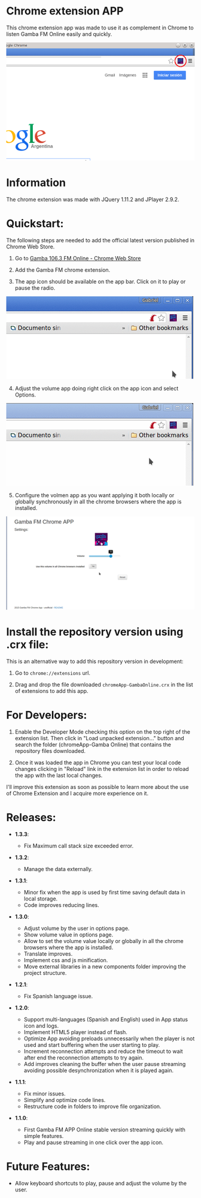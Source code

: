 Chrome extension APP
======

This chrome extension app was made to use it as complement in Chrome to listen Gamba FM Online easily and quickly.

![Gamba FM APP Online](https://raw.githubusercontent.com/gabrielruiz/chromeApp-GambaOnline/master/img/gambaFmChromeApp.png)

Information
======

The chrome extension was made with JQuery 1.11.2 and JPlayer 2.9.2.

Quickstart:
======

The following steps are needed to add the official latest version published in Chrome Web Store.

1) Go to [Gamba 106.3 FM Online - Chrome Web Store](https://chrome.google.com/webstore/detail/gamba-1063-fm-online/fkfjmigadmikjjjgikhnnenojifcgffb)

2) Add the Gamba FM chrome extension.

3) The app icon should be available on the app bar. Click on it to play or pause the radio.

![Gamba FM APP Online icon](https://raw.githubusercontent.com/gabrielruiz/chromeApp-GambaOnline/master/img/clickOnGambaApp.gif)

4) Adjust the volume app doing right click on the app icon and select Options.

![Gamba FM APP Options](https://raw.githubusercontent.com/gabrielruiz/chromeApp-GambaOnline/master/img/clickOnOptions.gif)

5) Configure the volmen app as you want applying it both locally or globally synchronously in all the chrome browsers where the app is installed.

![Gamba FM APP Settings](https://raw.githubusercontent.com/gabrielruiz/chromeApp-GambaOnline/master/img/settingGambaApp.gif)

Install the repository version using .crx file:
======

This is an alternative way to add this repository version in development:

1) Go to `chrome://extensions` url.

2) Drag and drop the file downloaded `chromeApp-GambaOnline.crx` in the list of extensions to add this app.

For Developers:
======

1) Enable the Developer Mode checking this option on the top right of the extension list. Then click in "Load unpacked extension..." button and search the folder (chromeApp-Gamba Online) that contains the repository files downloaded.

2) Once it was loaded the app in Chrome you can test your local code changes clicking in "Reload" link in the extension list in order to reload the app with the last local changes.


I'll improve this extension as soon as possible to learn more about the use of Chrome Extension and I acquire more experience on it.

Releases:
======

+ **1.3.3**:
  - Fix Maximum call stack size exceeded error.

+ **1.3.2**:
  - Manage the data externally.

+ **1.3.1**:
  - Minor fix when the app is used by first time saving default data in local storage.
  - Code improves reducing lines.

+ **1.3.0**:
  - Adjust volume by the user in options page.
  - Show volume value in options page.
  - Allow to set the volume value locally or globally in all the chrome browsers where the app is installed.
  - Translate improves.
  - Implement css and js minification.
  - Move external libraries in a new components folder improving the project structure.

+ **1.2.1**:
  - Fix Spanish language issue.

+ **1.2.0**: 
  - Support multi-languages (Spanish and English) used in App status icon and logs. 
  - Implement HTML5 player instead of flash. 
  - Optimize App avoiding preloads unnecessarily when the player is not used and start buffering when the user starting to play.
  - Increment reconnection attempts and reduce the timeout to wait after end the reconnection attempts to try again.
  - Add improves cleaning the buffer when the user pause streaming avoiding possible desynchronization when it is played again.

+ **1.1.1**: 
  - Fix minor issues.
  - Simplify and optimize code lines. 
  - Restructure code in folders to improve file organization.

+ **1.1.0**: 
  - First Gamba FM APP Online stable version streaming quickly with simple features.
  - Play and pause streaming in one click over the app icon.

Future Features:
======

+ Allow keyboard shortcuts to play, pause and adjust the volume by the user.
